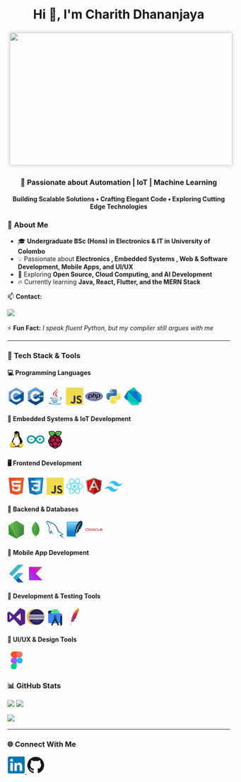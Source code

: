 

<h1 align="center">Hi 👋, I'm Charith Dhananjaya</h1>

<p align="center">
  <img src="https://github.com/Dilaa13/Dilaa13/raw/main/src/AIimage.gif" width="100%" height="300px" style="border: 5px solid #f0f0f0; border-radius: 10px;" />
</p>




<h3 align="center">🚀 Passionate about Automation | IoT | Machine Learning</h3>
<h4 align="center">Building Scalable Solutions • Crafting Elegant Code • Exploring Cutting Edge Technologies</h4>


### 📌 **About Me**
- 🎓 **Undergraduate BSc (Hons) in Electronics & IT in University of Colombo**  
- 💡 Passionate about **Electronics , Embedded Systems , Web & Software Development, Mobile Apps, and UI/UX**  
- 🚀 Exploring **Open Source, Cloud Computing, and AI Development**  
- 🔥 Currently learning **Java, React, Flutter, and the MERN Stack**  

📫 **Contact:**  
<p align="left">
  <a href="mailto:charithdhanam@gmail.com">
    <img src="https://img.shields.io/badge/charithdhanam@gmail.com-D14836?style=flat&logo=gmail&logoColor=white" />
  </a>
</p>

⚡ **Fun Fact:** *I speak fluent Python, but my compiler still argues with me*

---
### 🚀 **Tech Stack & Tools**  
#### 💻 **Programming Languages**
<p align="left">
  <img src="https://raw.githubusercontent.com/devicons/devicon/master/icons/c/c-original.svg" width="40" height="40"/>
  <img src="https://raw.githubusercontent.com/devicons/devicon/master/icons/cplusplus/cplusplus-original.svg" width="40" height="40"/>
  <img src="https://raw.githubusercontent.com/devicons/devicon/master/icons/java/java-original.svg" width="40" height="40"/>
  <img src="https://raw.githubusercontent.com/devicons/devicon/master/icons/javascript/javascript-original.svg" width="40" height="40"/>
  <img src="https://raw.githubusercontent.com/devicons/devicon/master/icons/php/php-original.svg" width="40" height="40"/>
  <img src="https://raw.githubusercontent.com/devicons/devicon/master/icons/python/python-original.svg" width="40" height="40"/>
  <img src="https://raw.githubusercontent.com/devicons/devicon/master/icons/dart/dart-original.svg" width="40" height="40"/>
  
  <!-- Add any new language icons from your image here -->
</p>

#### 🔬 **Embedded Systems & IoT Development**
<p align="left">
  <img src="https://raw.githubusercontent.com/devicons/devicon/master/icons/linux/linux-original.svg" width="40" height="40"/>
  <img src="https://raw.githubusercontent.com/devicons/devicon/master/icons/arduino/arduino-original.svg" width="40" height="40"/>
  <img src="https://raw.githubusercontent.com/devicons/devicon/master/icons/raspberrypi/raspberrypi-original.svg" width="40" height="40"/>
  <!-- Add more embedded and IoT development tools/icons here -->
</p>


#### 🖥️ **Frontend Development**
<p align="left">
  <img src="https://raw.githubusercontent.com/devicons/devicon/master/icons/html5/html5-original.svg" width="40" height="40"/>
  <img src="https://raw.githubusercontent.com/devicons/devicon/master/icons/css3/css3-original.svg" width="40" height="40"/>
  <img src="https://raw.githubusercontent.com/devicons/devicon/master/icons/javascript/javascript-original.svg" width="40" height="40"/>
  <img src="https://raw.githubusercontent.com/devicons/devicon/master/icons/react/react-original.svg" width="40" height="40"/>
  <img src="https://raw.githubusercontent.com/devicons/devicon/master/icons/angularjs/angularjs-original.svg" width="40" height="40"/>
  <img src="https://raw.githubusercontent.com/devicons/devicon/master/icons/tailwindcss/tailwindcss-original.svg" width="40" height="40"/>
  <!-- Add any frontend tools from your image here -->
</p>

#### 🔧 **Backend & Databases**
<p align="left">
  <img src="https://raw.githubusercontent.com/devicons/devicon/master/icons/nodejs/nodejs-original.svg" width="40" height="40"/>
  <img src="https://raw.githubusercontent.com/devicons/devicon/master/icons/mongodb/mongodb-original.svg" width="40" height="40"/>
  <img src="https://raw.githubusercontent.com/devicons/devicon/master/icons/mysql/mysql-original.svg" width="40" height="40"/>
  <img src="https://raw.githubusercontent.com/devicons/devicon/master/icons/sqlite/sqlite-original.svg" width="40" height="40"/>
  <img src="https://raw.githubusercontent.com/devicons/devicon/master/icons/oracle/oracle-original.svg" width="40" height="40"/>
  <!-- Add any backend/database tools from your image here -->
</p>

#### 📱 **Mobile App Development**
<p align="left">
  <img src="https://raw.githubusercontent.com/devicons/devicon/master/icons/flutter/flutter-original.svg" width="40" height="40"/>
  <img src="https://raw.githubusercontent.com/devicons/devicon/master/icons/kotlin/kotlin-original.svg" width="40" height="40"/>
  <!-- Add mobile development tools from your image here -->
</p>

#### 🔬 **Development & Testing Tools**
<p align="left">
  <img src="https://raw.githubusercontent.com/devicons/devicon/master/icons/visualstudio/visualstudio-plain.svg" width="40" height="40"/>
  <img src="https://raw.githubusercontent.com/devicons/devicon/master/icons/eclipse/eclipse-original.svg" width="40" height="40"/>
  <img src="https://raw.githubusercontent.com/devicons/devicon/master/icons/androidstudio/androidstudio-original.svg" width="40" height="40"/>
  <img src="https://raw.githubusercontent.com/devicons/devicon/master/icons/apache/apache-original.svg" width="40" height="40"/>
  <!-- Add testing and development tools from your image here -->
</p>

#### 🎨 **UI/UX & Design Tools**
<p align="left">
  <img src="https://raw.githubusercontent.com/devicons/devicon/master/icons/figma/figma-original.svg" width="40" height="40"/>
  <!-- Add any design tools from your image here -->
</p>


### 📊 **GitHub Stats**
<p align="left">
  <img width="48%" src="https://github-readme-stats.vercel.app/api?username=Dilaa13&show_icons=true&theme=radical" />
  <img width="48%" src="https://github-readme-streak-stats.herokuapp.com/?user=Dilaa13&theme=radical" />
</p>

<p align="left">
  <img src="https://github-readme-stats.vercel.app/api/top-langs/?username=Dilaa13&layout=compact&theme=radical" />
</p>


---

### 🌐 **Connect With Me**
<p align="left">
  <a href="https://www.linkedin.com/in/cdhananjaya/">
    <img src="https://raw.githubusercontent.com/devicons/devicon/master/icons/linkedin/linkedin-original.svg" width="40" height="40"/>
  </a>
  <a href="https://github.com/Dilaa13">
    <img src="https://raw.githubusercontent.com/devicons/devicon/master/icons/github/github-original.svg" width="40" height="40"/>
  </a>
</p>